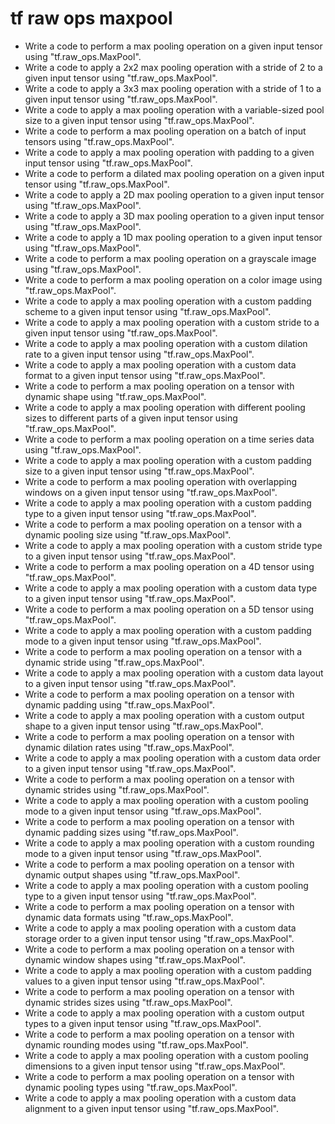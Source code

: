 # tf raw ops maxpool

- Write a code to perform a max pooling operation on a given input tensor using "tf.raw_ops.MaxPool".
- Write a code to apply a 2x2 max pooling operation with a stride of 2 to a given input tensor using "tf.raw_ops.MaxPool".
- Write a code to apply a 3x3 max pooling operation with a stride of 1 to a given input tensor using "tf.raw_ops.MaxPool".
- Write a code to apply a max pooling operation with a variable-sized pool size to a given input tensor using "tf.raw_ops.MaxPool".
- Write a code to perform a max pooling operation on a batch of input tensors using "tf.raw_ops.MaxPool".
- Write a code to apply a max pooling operation with padding to a given input tensor using "tf.raw_ops.MaxPool".
- Write a code to perform a dilated max pooling operation on a given input tensor using "tf.raw_ops.MaxPool".
- Write a code to apply a 2D max pooling operation to a given input tensor using "tf.raw_ops.MaxPool".
- Write a code to apply a 3D max pooling operation to a given input tensor using "tf.raw_ops.MaxPool".
- Write a code to apply a 1D max pooling operation to a given input tensor using "tf.raw_ops.MaxPool".
- Write a code to perform a max pooling operation on a grayscale image using "tf.raw_ops.MaxPool".
- Write a code to perform a max pooling operation on a color image using "tf.raw_ops.MaxPool".
- Write a code to apply a max pooling operation with a custom padding scheme to a given input tensor using "tf.raw_ops.MaxPool".
- Write a code to apply a max pooling operation with a custom stride to a given input tensor using "tf.raw_ops.MaxPool".
- Write a code to apply a max pooling operation with a custom dilation rate to a given input tensor using "tf.raw_ops.MaxPool".
- Write a code to apply a max pooling operation with a custom data format to a given input tensor using "tf.raw_ops.MaxPool".
- Write a code to perform a max pooling operation on a tensor with dynamic shape using "tf.raw_ops.MaxPool".
- Write a code to apply a max pooling operation with different pooling sizes to different parts of a given input tensor using "tf.raw_ops.MaxPool".
- Write a code to perform a max pooling operation on a time series data using "tf.raw_ops.MaxPool".
- Write a code to apply a max pooling operation with a custom padding size to a given input tensor using "tf.raw_ops.MaxPool".
- Write a code to perform a max pooling operation with overlapping windows on a given input tensor using "tf.raw_ops.MaxPool".
- Write a code to apply a max pooling operation with a custom padding type to a given input tensor using "tf.raw_ops.MaxPool".
- Write a code to perform a max pooling operation on a tensor with a dynamic pooling size using "tf.raw_ops.MaxPool".
- Write a code to apply a max pooling operation with a custom stride type to a given input tensor using "tf.raw_ops.MaxPool".
- Write a code to perform a max pooling operation on a 4D tensor using "tf.raw_ops.MaxPool".
- Write a code to apply a max pooling operation with a custom data type to a given input tensor using "tf.raw_ops.MaxPool".
- Write a code to perform a max pooling operation on a 5D tensor using "tf.raw_ops.MaxPool".
- Write a code to apply a max pooling operation with a custom padding mode to a given input tensor using "tf.raw_ops.MaxPool".
- Write a code to perform a max pooling operation on a tensor with a dynamic stride using "tf.raw_ops.MaxPool".
- Write a code to apply a max pooling operation with a custom data layout to a given input tensor using "tf.raw_ops.MaxPool".
- Write a code to perform a max pooling operation on a tensor with dynamic padding using "tf.raw_ops.MaxPool".
- Write a code to apply a max pooling operation with a custom output shape to a given input tensor using "tf.raw_ops.MaxPool".
- Write a code to perform a max pooling operation on a tensor with dynamic dilation rates using "tf.raw_ops.MaxPool".
- Write a code to apply a max pooling operation with a custom data order to a given input tensor using "tf.raw_ops.MaxPool".
- Write a code to perform a max pooling operation on a tensor with dynamic strides using "tf.raw_ops.MaxPool".
- Write a code to apply a max pooling operation with a custom pooling mode to a given input tensor using "tf.raw_ops.MaxPool".
- Write a code to perform a max pooling operation on a tensor with dynamic padding sizes using "tf.raw_ops.MaxPool".
- Write a code to apply a max pooling operation with a custom rounding mode to a given input tensor using "tf.raw_ops.MaxPool".
- Write a code to perform a max pooling operation on a tensor with dynamic output shapes using "tf.raw_ops.MaxPool".
- Write a code to apply a max pooling operation with a custom pooling type to a given input tensor using "tf.raw_ops.MaxPool".
- Write a code to perform a max pooling operation on a tensor with dynamic data formats using "tf.raw_ops.MaxPool".
- Write a code to apply a max pooling operation with a custom data storage order to a given input tensor using "tf.raw_ops.MaxPool".
- Write a code to perform a max pooling operation on a tensor with dynamic window shapes using "tf.raw_ops.MaxPool".
- Write a code to apply a max pooling operation with a custom padding values to a given input tensor using "tf.raw_ops.MaxPool".
- Write a code to perform a max pooling operation on a tensor with dynamic strides sizes using "tf.raw_ops.MaxPool".
- Write a code to apply a max pooling operation with a custom output types to a given input tensor using "tf.raw_ops.MaxPool".
- Write a code to perform a max pooling operation on a tensor with dynamic rounding modes using "tf.raw_ops.MaxPool".
- Write a code to apply a max pooling operation with a custom pooling dimensions to a given input tensor using "tf.raw_ops.MaxPool".
- Write a code to perform a max pooling operation on a tensor with dynamic pooling types using "tf.raw_ops.MaxPool".
- Write a code to apply a max pooling operation with a custom data alignment to a given input tensor using "tf.raw_ops.MaxPool".